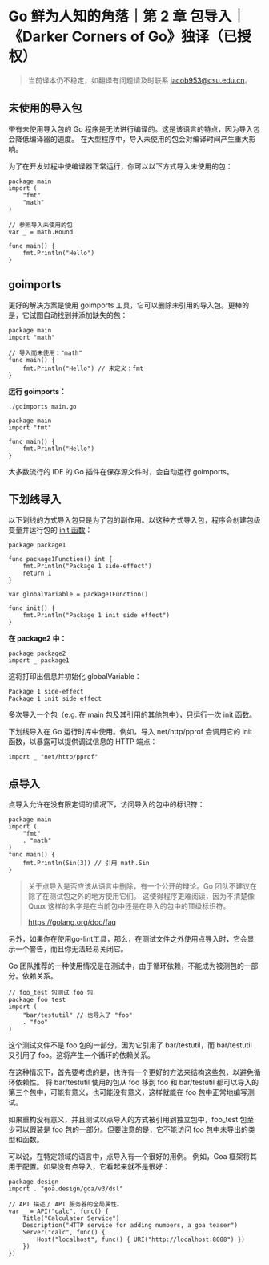 # Go 鲜为人知的角落｜第 2 章 包导入｜《Darker Corners of Go》独译（已授权）

> 当前译本仍不稳定，如翻译有问题请及时联系 jacob953@csu.edu.cn。

## 未使用的导入包

带有未使用导入包的 Go 程序是无法进行编译的。这是该语言的特点，因为导入包会降低编译器的速度。
在大型程序中，导入未使用的包会对编译时间产生重大影响。

为了在开发过程中使编译器正常运行，你可以以下方式导入未使用的包：

```Golang
package main
import (
    "fmt"
    "math"
)

// 参照导入未使用的包
var _ = math.Round

func main() {
    fmt.Println("Hello")
}
```

## goimports

更好的解决方案是使用 goimports 工具，它可以删除未引用的导入包。更棒的是，它试图自动找到并添加缺失的包：

```Golang
package main
import "math" 

// 导入而未使用："math"
func main() {
    fmt.Println("Hello") // 未定义：fmt
}
```

**运行 goimports：**

```shell
./goimports main.go            
```

```Golang
package main
import "fmt"

func main() {
    fmt.Println("Hello")
}
```

大多数流行的 IDE 的 Go 插件在保存源文件时，会自动运行 goimports。

## 下划线导入

以下划线的方式导入包只是为了包的副作用。以这种方式导入包，程序会创建包级变量并运行包的 [init 函数](https://medium.com/golangspec/init-functions-in-go-eac191b3860a)：

```Golang
package package1

func package1Function() int {
    fmt.Println("Package 1 side-effect")
    return 1
}

var globalVariable = package1Function()

func init() {
    fmt.Println("Package 1 init side effect")
}

```

**在 package2 中：**

```Golang
package package2
import _ package1
```

这将打印出信息并初始化 globalVariable：

```shell
Package 1 side-effect
Package 1 init side effect
```

多次导入一个包（e.g. 在 main 包及其引用的其他包中），只运行一次 init 函数。

下划线导入在 Go 运行时库中使用。例如，导入 net/http/pprof 会调用它的 init 函数，以暴露可以提供调试信息的 HTTP 端点：

```Golang
import _ "net/http/pprof"
```

## 点导入

点导入允许在没有限定词的情况下，访问导入的包中的标识符：

```Golang
package main
import (
    "fmt"
    . "math"
)
func main() {
    fmt.Println(Sin(3)) // 引用 math.Sin
}
```

> 关于点导入是否应该从语言中删除，有一个公开的辩论。Go 团队不建议在除了在测试包之外的地方使用它们。
> 这使得程序更难阅读，因为不清楚像 Quux 这样的名字是在当前包中还是在导入的包中的顶级标识符。
> 
> https://golang.org/doc/faq

另外，如果你在使用go-lint工具，那么，在测试文件之外使用点导入时，它会显示一个警告，而且你无法轻易关闭它。

Go 团队推荐的一种使用情况是在测试中，由于循环依赖，不能成为被测包的一部分。依赖关系。

```Golang
// foo_test 包测试 foo 包
package foo_test
import (
    "bar/testutil" // 也导入了 "foo"
    . "foo"
)
```

这个测试文件不是 foo 包的一部分，因为它引用了 bar/testutil，而 bar/testutil 又引用了 foo。这将产生一个循环的依赖关系。

在这种情况下，首先要考虑的是，也许有一个更好的方法来结构这些包，以避免循环依赖性。
将 bar/testutil 使用的包从 foo 移到 foo 和 bar/testutil 都可以导入的第三个包中，可能有意义，也可能没有意义，这样就能在 foo 包中正常地编写测试。

如果重构没有意义，并且测试以点导入的方式被引用到独立包中，foo_test 包至少可以假装是 foo 包的一部分。但要注意的是，它不能访问 foo 包中未导出的类型和函数。

可以说，在特定领域的语言中，点导入有一个很好的用例。 例如，Goa 框架将其用于配置。如果没有点导入，它看起来就不是很好：

```Golang
package design
import . "goa.design/goa/v3/dsl"

// API 描述了 API 服务器的全局属性。
var _ = API("calc", func() {
    Title("Calculator Service")
    Description("HTTP service for adding numbers, a goa teaser")
    Server("calc", func() {
        Host("localhost", func() { URI("http://localhost:8088") })
    })
})
```
